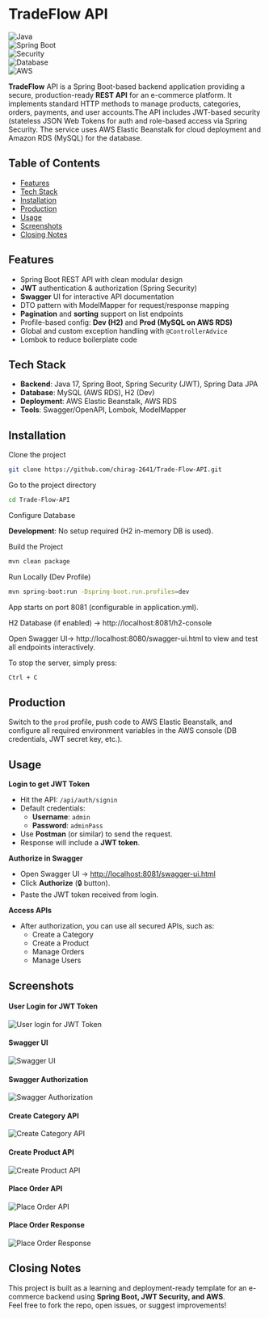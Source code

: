 
#  TradeFlow API

![Java](https://img.shields.io/badge/Java-17-blue)  
![Spring Boot](https://img.shields.io/badge/Spring%20Boot-3.x-brightgreen)  
![Security](https://img.shields.io/badge/Security-JWT-orange)  
![Database](https://img.shields.io/badge/Database-MySQL%20%7C%20H2-lightgrey)  
![AWS](https://img.shields.io/badge/Deployed%20on-AWS%20Elastic%20Beanstalk-yellowgreen)


**TradeFlow** API is a Spring Boot-based backend application providing a secure, production-ready **REST API** for an e-commerce platform. It implements standard HTTP methods to manage products, categories, orders, payments, and user accounts.The API includes JWT-based security (stateless JSON Web Tokens for auth and role-based access via Spring Security. The service uses AWS Elastic Beanstalk for cloud deployment and Amazon RDS (MySQL) for the database.

## Table of Contents

* [Features](#features)
* [Tech Stack](#tech-stack)
* [Installation](#installation)
* [Production](#production)
* [Usage](#usage)
* [Screenshots](#screenshots)
* [Closing Notes](#closing-notes)


## Features

- Spring Boot REST API with clean modular design
- **JWT** authentication & authorization (Spring Security)
- **Swagger** UI for interactive API documentation
- DTO pattern with ModelMapper for request/response mapping
- **Pagination** and **sorting** support on list endpoints
- Profile-based config: **Dev (H2)** and **Prod (MySQL on AWS RDS)**
- Global and custom exception handling with `@ControllerAdvice`
- Lombok to reduce boilerplate code

## Tech Stack

- **Backend**: Java 17, Spring Boot, Spring Security (JWT), Spring Data JPA
- **Database**: MySQL (AWS RDS), H2 (Dev)
- **Deployment**: AWS Elastic Beanstalk, AWS RDS
- **Tools**: Swagger/OpenAPI, Lombok, ModelMapper


## Installation

Clone the project

```bash
git clone https://github.com/chirag-2641/Trade-Flow-API.git
```

Go to the project directory

```bash
cd Trade-Flow-API
```

Configure Database

**Development**: No setup required (H2 in-memory DB is used).

Build the Project

```bash
mvn clean package
```
Run Locally (Dev Profile)

```bash
mvn spring-boot:run -Dspring-boot.run.profiles=dev
```

App starts on port 8081 (configurable in application.yml).

H2 Database (if enabled) → http://localhost:8081/h2-console

Open Swagger UI→
http://localhost:8080/swagger-ui.html
to view and test all endpoints interactively.

To stop the server, simply press:
```bash
Ctrl + C
```

## Production

Switch to the `prod` profile, push code to AWS Elastic Beanstalk, and configure all required environment variables in the AWS console (DB credentials, JWT secret key, etc.).



## Usage

**Login to get JWT Token**
- Hit the API: `/api/auth/signin`
- Default credentials:
    - **Username**: `admin`
    - **Password**: `adminPass`
- Use **Postman** (or similar) to send the request.
- Response will include a **JWT token**.

**Authorize in Swagger**
- Open Swagger UI → [http://localhost:8081/swagger-ui.html](http://localhost:8081/swagger-ui.html)
- Click **Authorize** (🔒 button).
- Paste the JWT token received from login.

**Access APIs**
- After authorization, you can use all secured APIs, such as:
    -  Create a Category
    -  Create a Product
    -  Manage Orders
    -  Manage Users

## Screenshots

#### User Login for JWT Token
![User login for JWT Token](assets/screenshots/Admin-login-Jwt-request:Response.png)
#### Swagger UI
![Swagger UI](assets/screenshots/Swagger-UI.png)
#### Swagger Authorization
![ Swagger Authorization](assets/screenshots/Swagger-Auth.png)
#### Create Category API
![Create Category API](assets/screenshots/Create-Category-API.png)
#### Create Product API
![Create Product API](assets/screenshots/Create-Product-API.png)
#### Place Order API
![Place Order API](assets/screenshots/Place-Order-API.png)
#### Place Order Response
![Place Order Response](assets/screenshots/Place-Order-Response.png)

## Closing Notes

This project is built as a learning and deployment-ready template for an e-commerce backend using **Spring Boot, JWT Security, and AWS**.  
Feel free to fork the repo, open issues, or suggest improvements! 
